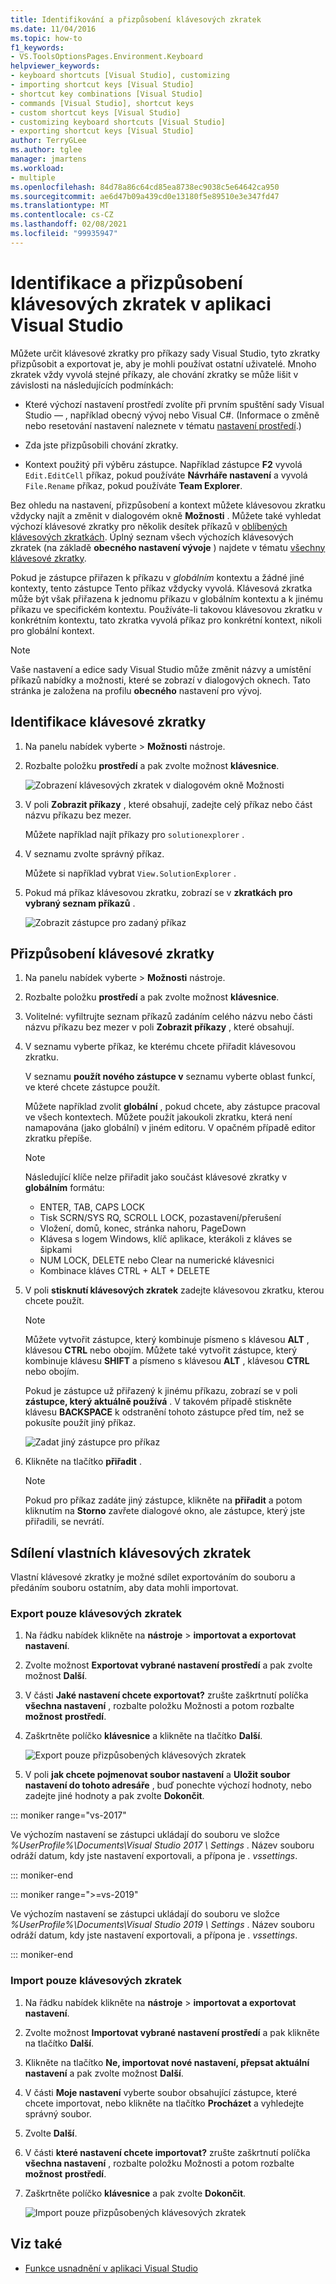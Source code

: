 ```yaml
---
title: Identifikování a přizpůsobení klávesových zkratek
ms.date: 11/04/2016
ms.topic: how-to
f1_keywords:
- VS.ToolsOptionsPages.Environment.Keyboard
helpviewer_keywords:
- keyboard shortcuts [Visual Studio], customizing
- importing shortcut keys [Visual Studio]
- shortcut key combinations [Visual Studio]
- commands [Visual Studio], shortcut keys
- custom shortcut keys [Visual Studio]
- customizing keyboard shortcuts [Visual Studio]
- exporting shortcut keys [Visual Studio]
author: TerryGLee
ms.author: tglee
manager: jmartens
ms.workload:
- multiple
ms.openlocfilehash: 84d78a86c64cd85ea8738ec9038c5e64642ca950
ms.sourcegitcommit: ae6d47b09a439cd0e13180f5e89510e3e347fd47
ms.translationtype: MT
ms.contentlocale: cs-CZ
ms.lasthandoff: 02/08/2021
ms.locfileid: "99935947"
---
```

# <a name="identify-and-customize-keyboard-shortcuts-in-visual-studio"></a>Identifikace a přizpůsobení klávesových zkratek v aplikaci Visual Studio

Můžete určit klávesové zkratky pro příkazy sady Visual Studio, tyto zkratky přizpůsobit a exportovat je, aby je mohli používat ostatní uživatelé. Mnoho zkratek vždy vyvolá stejné příkazy, ale chování zkratky se může lišit v závislosti na následujících podmínkách:

- Které výchozí nastavení prostředí zvolíte při prvním spuštění sady Visual Studio &mdash; , například obecný vývoj nebo Visual C#. (Informace o změně nebo resetování nastavení naleznete v tématu [nastavení prostředí](environment-settings.md).)

- Zda jste přizpůsobili chování zkratky.

- Kontext použitý při výběru zástupce. Například zástupce **F2** vyvolá `Edit.EditCell` příkaz, pokud používáte **Návrháře nastavení** a vyvolá `File.Rename` příkaz, pokud používáte **Team Explorer**.

Bez ohledu na nastavení, přizpůsobení a kontext můžete klávesovou zkratku vždycky najít a změnit v dialogovém okně **Možnosti** . Můžete také vyhledat výchozí klávesové zkratky pro několik desítek příkazů v [oblíbených klávesových zkratkách](../ide/default-keyboard-shortcuts-for-frequently-used-commands-in-visual-studio.md). Úplný seznam všech výchozích klávesových zkratek (na základě **obecného nastavení vývoje** ) najdete v tématu [všechny klávesové zkratky](../ide/default-keyboard-shortcuts-in-visual-studio.md).

Pokud je zástupce přiřazen k příkazu v *globálním* kontextu a žádné jiné kontexty, tento zástupce Tento příkaz vždycky vyvolá. Klávesová zkratka může být však přiřazena k jednomu příkazu v globálním kontextu a k jinému příkazu ve specifickém kontextu. Používáte-li takovou klávesovou zkratku v konkrétním kontextu, tato zkratka vyvolá příkaz pro konkrétní kontext, nikoli pro globální kontext.

> [!NOTE]
> Vaše nastavení a edice sady Visual Studio může změnit názvy a umístění příkazů nabídky a možnosti, které se zobrazí v dialogových oknech. Tato stránka je založena na profilu **obecného** nastavení pro vývoj.

## <a name="identify-a-keyboard-shortcut"></a>Identifikace klávesové zkratky

1. Na panelu nabídek vyberte   >  **Možnosti** nástroje.

2. Rozbalte položku **prostředí** a pak zvolte možnost **klávesnice**.

   ![Zobrazení klávesových zkratek v dialogovém okně Možnosti](../ide/media/optionskeyboard.png)

3. V poli **Zobrazit příkazy** , které obsahují, zadejte celý příkaz nebo část názvu příkazu bez mezer.

   Můžete například najít příkazy pro `solutionexplorer` .

4. V seznamu zvolte správný příkaz.

    Můžete si například vybrat `View.SolutionExplorer` .

5. Pokud má příkaz klávesovou zkratku, zobrazí se v **zkratkách pro vybraný seznam příkazů** .

   ![Zobrazit zástupce pro zadaný příkaz](../ide/media/viewshortcut.png)

## <a name="customize-a-keyboard-shortcut"></a>Přizpůsobení klávesové zkratky

1. Na panelu nabídek vyberte   >  **Možnosti** nástroje.

2. Rozbalte položku **prostředí** a pak zvolte možnost **klávesnice**.

3. Volitelné: vyfiltrujte seznam příkazů zadáním celého názvu nebo části názvu příkazu bez mezer v poli **Zobrazit příkazy** , které obsahují.

4. V seznamu vyberte příkaz, ke kterému chcete přiřadit klávesovou zkratku.

   V seznamu **použít nového zástupce v** seznamu vyberte oblast funkcí, ve které chcete zástupce použít.

   Můžete například zvolit **globální** , pokud chcete, aby zástupce pracoval ve všech kontextech. Můžete použít jakoukoli zkratku, která není namapována (jako globální) v jiném editoru. V opačném případě editor zkratku přepíše.

   > [!NOTE]
   > Následující klíče nelze přiřadit jako součást klávesové zkratky v **globálním** formátu:
   >
   > - ENTER, TAB, CAPS LOCK
   > - Tisk SCRN/SYS RQ, SCROLL LOCK, pozastavení/přerušení
   > - Vložení, domů, konec, stránka nahoru, PageDown
   > - Klávesa s logem Windows, klíč aplikace, kterákoli z kláves se šipkami
   > - NUM LOCK, DELETE nebo Clear na numerické klávesnici
   > - Kombinace kláves CTRL + ALT + DELETE

6. V poli **stisknutí klávesových zkratek** zadejte klávesovou zkratku, kterou chcete použít.

    > [!NOTE]
    > Můžete vytvořit zástupce, který kombinuje písmeno s klávesou **ALT** , klávesou **CTRL** nebo obojím. Můžete také vytvořit zástupce, který kombinuje klávesu **SHIFT** a písmeno s klávesou **ALT** , klávesou **CTRL** nebo obojím.

     Pokud je zástupce už přiřazený k jinému příkazu, zobrazí se v poli **zástupce, který aktuálně používá** . V takovém případě stiskněte klávesu **BACKSPACE** k odstranění tohoto zástupce před tím, než se pokusíte použít jiný příkaz.

    ![Zadat jiný zástupce pro příkaz](../ide/media/reassignshortcut.png)

7. Klikněte na tlačítko **přiřadit** .

    > [!NOTE]
    > Pokud pro příkaz zadáte jiný zástupce, klikněte na **přiřadit** a potom kliknutím na **Storno** zavřete dialogové okno, ale zástupce, který jste přiřadili, se nevrátí.

## <a name="share-custom-keyboard-shortcuts"></a>Sdílení vlastních klávesových zkratek

Vlastní klávesové zkratky je možné sdílet exportováním do souboru a předáním souboru ostatním, aby data mohli importovat.

### <a name="to-export-only-keyboard-shortcuts"></a>Export pouze klávesových zkratek

1. Na řádku nabídek klikněte na **nástroje**  >  **importovat a exportovat nastavení**.

2. Zvolte možnost **Exportovat vybrané nastavení prostředí** a pak zvolte možnost **Další**.

3. V části **Jaké nastavení chcete exportovat?** zrušte zaškrtnutí políčka **všechna nastavení** , rozbalte položku Možnosti a potom rozbalte **možnost** **prostředí**.

4. Zaškrtněte políčko **klávesnice** a klikněte na tlačítko **Další**.

   ![Export pouze přizpůsobených klávesových zkratek](../ide/media/exportshortcuts.png)

5. V poli **jak chcete pojmenovat soubor nastavení** a **Uložit soubor nastavení do tohoto adresáře** , buď ponechte výchozí hodnoty, nebo zadejte jiné hodnoty a pak zvolte **Dokončit**.

::: moniker range="vs-2017"

Ve výchozím nastavení se zástupci ukládají do souboru ve složce *%UserProfile%\Documents\Visual Studio 2017 \ Settings* . Název souboru odráží datum, kdy jste nastavení exportovali, a přípona je *. vssettings*.

::: moniker-end

::: moniker range=">=vs-2019"

Ve výchozím nastavení se zástupci ukládají do souboru ve složce *%UserProfile%\Documents\Visual Studio 2019 \ Settings* . Název souboru odráží datum, kdy jste nastavení exportovali, a přípona je *. vssettings*.

::: moniker-end

### <a name="to-import-only-keyboard-shortcuts"></a>Import pouze klávesových zkratek

1. Na řádku nabídek klikněte na **nástroje**  >  **importovat a exportovat nastavení**.

2. Zvolte možnost **Importovat vybrané nastavení prostředí** a pak klikněte na tlačítko **Další**.

3. Klikněte na tlačítko **Ne, importovat nové nastavení, přepsat aktuální nastavení** a pak zvolte možnost **Další**.

4. V části **Moje nastavení** vyberte soubor obsahující zástupce, které chcete importovat, nebo klikněte na tlačítko **Procházet** a vyhledejte správný soubor.

5. Zvolte **Další**.

6. V části **které nastavení chcete importovat?** zrušte zaškrtnutí políčka **všechna nastavení** , rozbalte položku Možnosti a potom rozbalte **možnost** **prostředí**.

7. Zaškrtněte políčko **klávesnice** a pak zvolte **Dokončit**.

   ![Import pouze přizpůsobených klávesových zkratek](../ide/media/importshortcuts.png)

## <a name="see-also"></a>Viz také

- [Funkce usnadnění v aplikaci Visual Studio](../ide/reference/accessibility-features-of-visual-studio.md)
